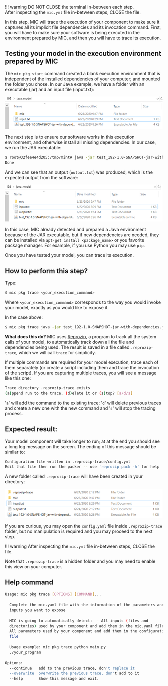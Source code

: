 !!! warning
    DO NOT CLOSE the terminal in-between each step.  
    After inspecting the `mic.yml` file in-between steps, CLOSE the file.

In this step, MIC will trace the execution of your component to make sure it captures all its implicit file dependencies and its invocation command. First, you will have to make sure your software is being executed in the environment prepared by MIC, and then you will have to trace its execution.

## Testing your model in the execution environment prepared by MIC

The `mic pkg start` command created a blank execution environment that is independent of the installed dependencies of your computer; and mounted the folder you chose. In our Java example, we have a folder with an executable (jar) and an input file (input.txt):

![Diagram](figures/folder.png)

The next step is to ensure our software works in this execution environment, and otherwise install all missing dependencies. In our case, we run the JAR executable:

```bash
$ root@32fee4e4d205:/tmp/mint# java -jar test_192-1.0-SNAPSHOT-jar-with-dependencies.jar -i input.txt -p 1500 -o output.txt
Done
```
And we can see that an output (`output.txt`) was produced, which is the expected output from the software:

![Diagram](figures/folder_out.png)

In this case, MIC already detected and prepared a Java environment because of the JAR executable, but if new dependencies are needed, they can be installed via `apt-get install <package_name>` or you favorite package manager. For example, if you use Python you may use `pip`.

Once you have tested your model, you can trace its execution.

## How to perform this step?

Type:

```bash
$ mic pkg trace <your_execution_command>
```

Where `<your_execution_command>` corresponds to the way you would invoke your model, exactly as you would like to expose it.

In the case above:

```bash
$ mic pkg trace java -jar test_192-1.0-SNAPSHOT-jar-with-dependencies.jar -i input.txt -p 1500 -o output.txt
```

**What does this do?** MIC uses [Reprozip](https://www.reprozip.org/), a program to track all the system calls of your model, to automatically track down all the file and dependencies being used. The result is saved in a file called `.reprozip-trace`, which we will call `trace` for simplicity.

If multiple commands are required for your model execution, trace each of them separately (or create a script including them and trace the invocation of the script). If you are capturing multiple traces, you will see a message like this one:

```bash
Trace directory .reprozip-trace exists
(a)ppend run to the trace, (d)elete it or (s)top? [a/d/s]
```
'`a`' will add the command to the existing trace; '`d`' will delete previous traces and create a new one with the new command and '`s`' will stop the tracing process.

## Expected result:

Your model component will take longer to run; at at the end you should see a long log message on the screen. The ending of this message should be similar to:

```bash
Configuration file written in .reprozip-trace/config.yml
Edit that file then run the packer -- use 'reprozip pack -h' for help
```
A new folder called `.reprozip-trace` will have been created in your directory:

![Diagram](figures/trace.png)

If you are curious, you may open the `config.yaml` file inside `.reprozip-trace` folder, but no manipulation is required and you may proceed to the next step.

!!! warning
    After inspecting the `mic.yml` file in-between steps, CLOSE the file.

Note that `.reprozip-trace` is a hidden folder and you may need to enable this view on your computer.

## Help command

```bash
Usage: mic pkg trace [OPTIONS] [COMMAND]...

  Complete the mic.yaml file with the information of the parameters and
  inputs you want to expose

  MIC is going to automatically detect:  - All inputs (files and
  directories) used by your component and add them in the mic.yaml file.  -
  All parameters used by your component and add them in the configuration
  file

  Usage example: mic pkg trace python main.py
  ./your_program

Options:
  --continue   add to the previous trace, don't replace it
  --overwrite  overwrite the previous trace, don't add to it
  --help       Show this message and exit.
```
